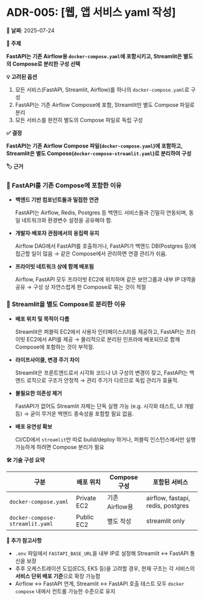 # ADR-005: [웹, 앱 서비스 yaml 작성]

**📅 날짜**: 2025-07-24

**🧩 주제**

**FastAPI는 기존 Airflow용 `docker-compose.yaml`에 포함시키고, Streamlit은 별도의 Compose로 분리한 구성 선택**

**💡 고려된 옵션**

1. 모든 서비스(FastAPI, Streamlit, Airflow)를 하나의 `docker-compose.yaml`로 구성
2. FastAPI는 기존 Airflow Compose에 포함, Streamlit만 별도 Compose 파일로 분리
3. 모든 서비스를 완전히 별도의 Compose 파일로 독립 구성

**✅ 결정**

**FastAPI는 기존 Airflow Compose 파일(`docker-compose.yaml`)에 포함하고, Streamlit은 별도 Compose(`docker-compose-streamlit.yaml`)로 분리하여 구성**

**🏷️ 근거**

### 📌 FastAPI를 기존 Compose에 포함한 이유

- **백엔드 기반 컴포넌트들과 밀접한 연관**
    
    FastAPI는 Airflow, Redis, Postgres 등 백엔드 서비스들과 긴밀히 연동되며, 동일 네트워크와 환경변수 설정을 공유해야 함.
    
- **개발자·배포자 관점에서의 응집력 유지**
    
    Airflow DAG에서 FastAPI를 호출하거나, FastAPI가 백엔드 DB(Postgres 등)에 접근할 일이 많음 → 같은 Compose에서 관리하면 연결 관리가 쉬움.
    
- **프라이빗 네트워크 상에 함께 배포됨**
    
    Airflow, FastAPI 모두 프라이빗 EC2에 위치하며 같은 보안그룹과 내부 IP 대역을 공유 → 구성 상 자연스럽게 한 Compose로 묶는 것이 적절
    

### 📌 Streamlit을 별도 Compose로 분리한 이유

- **배포 위치 및 목적이 다름**
    
    Streamlit은 퍼블릭 EC2에서 사용자 인터페이스(UI)를 제공하고, FastAPI는 프라이빗 EC2에서 API를 제공 → 물리적으로 분리된 인프라에 배포되므로 함께 Compose에 포함하는 것이 부적절.
    
- **라이프사이클, 변경 주기 차이**
    
    Streamlit은 프론트엔드로서 시각화 코드나 UI 구성의 변경이 잦고, FastAPI는 백엔드 로직으로 구조가 안정적 → 관리 주기가 다르므로 독립 관리가 효율적.
    
- **불필요한 의존성 제거**
    
    FastAPI가 없어도 Streamlit 자체는 단독 실행 가능 (e.g. 시각화 테스트, UI 개발 등) → 굳이 무거운 백엔드 종속성을 포함할 필요 없음.
    
- **배포 유연성 확보**
    
    CI/CD에서 `streamlit`만 따로 build/deploy 하거나, 퍼블릭 인스턴스에서만 실행 가능하게 하려면 Compose 분리가 필요
    

**🛠️ 기술 구성 요약**

| 구분 | 배포 위치 | Compose 구성 | 포함된 서비스 |
| --- | --- | --- | --- |
| `docker-compose.yaml` | Private EC2 | 기존 Airflow용 | airflow, fastapi, redis, postgres |
| `docker-compose-streamlit.yaml` | Public EC2 | 별도 작성 | streamlit only |

**💬 추가 참고사항**

- `.env` 파일에서 `FASTAPI_BASE_URL`을 내부 IP로 설정해 Streamlit ↔ FastAPI 통신을 보장
- 추후 오케스트레이션 도입(ECS, EKS 등)을 고려할 경우, 현재 구조는 각 서비스의 **서비스 단위 배포 기준**으로 확장 가능함
- Airflow ↔ FastAPI 연계, Streamlit ↔ FastAPI 호출 테스트 모두 `docker compose` 내에서 컨트롤 가능한 수준으로 유지

